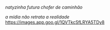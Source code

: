 *natyzinha*
 _futura chofer de caminhão_

 *a mídia não retrata a realidade*
 ![]()https://images.app.goo.gl/1QVTkcSfLRYA5TDy8
